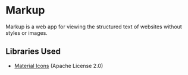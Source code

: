 # Markup
Markup is a web app for viewing the structured text of websites without styles or images.

## Libraries Used
- [Material Icons](https://fonts.google.com/icons) (Apache License 2.0)
